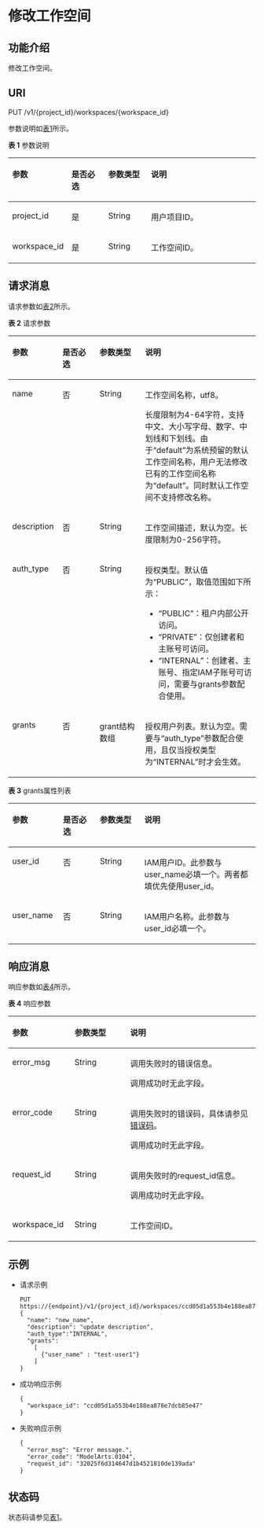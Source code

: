 # 修改工作空间<a name="modelarts_03_0135"></a>

## 功能介绍<a name="section11421387519"></a>

修改工作空间。

## URI<a name="section27968071"></a>

PUT /v1/\{project\_id\}/workspaces/\{workspace\_id\}

参数说明如[表1](#table126693715562)所示。

**表 1**  参数说明

<a name="table126693715562"></a>
<table><thead align="left"><tr id="row372035415562"><th class="cellrowborder" valign="top" width="21.067893210678932%" id="mcps1.2.5.1.1"><p id="p17103387155619"><a name="p17103387155619"></a><a name="p17103387155619"></a>参数</p>
</th>
<th class="cellrowborder" valign="top" width="15.368463153684633%" id="mcps1.2.5.1.2"><p id="p43197097155619"><a name="p43197097155619"></a><a name="p43197097155619"></a>是否必选</p>
</th>
<th class="cellrowborder" valign="top" width="17.578242175782425%" id="mcps1.2.5.1.3"><p id="p9303972155619"><a name="p9303972155619"></a><a name="p9303972155619"></a>参数类型</p>
</th>
<th class="cellrowborder" valign="top" width="45.98540145985402%" id="mcps1.2.5.1.4"><p id="p15424243155619"><a name="p15424243155619"></a><a name="p15424243155619"></a>说明</p>
</th>
</tr>
</thead>
<tbody><tr id="row4678310815562"><td class="cellrowborder" valign="top" width="21.067893210678932%" headers="mcps1.2.5.1.1 "><p id="p14472333202114"><a name="p14472333202114"></a><a name="p14472333202114"></a>project_id</p>
</td>
<td class="cellrowborder" valign="top" width="15.368463153684633%" headers="mcps1.2.5.1.2 "><p id="p1047253319210"><a name="p1047253319210"></a><a name="p1047253319210"></a>是</p>
</td>
<td class="cellrowborder" valign="top" width="17.578242175782425%" headers="mcps1.2.5.1.3 "><p id="p1847223312111"><a name="p1847223312111"></a><a name="p1847223312111"></a>String</p>
</td>
<td class="cellrowborder" valign="top" width="45.98540145985402%" headers="mcps1.2.5.1.4 "><p id="p04721833122117"><a name="p04721833122117"></a><a name="p04721833122117"></a>用户项目ID。</p>
</td>
</tr>
<tr id="row9926215562"><td class="cellrowborder" valign="top" width="21.067893210678932%" headers="mcps1.2.5.1.1 "><p id="p1747283319216"><a name="p1747283319216"></a><a name="p1747283319216"></a>workspace_id</p>
</td>
<td class="cellrowborder" valign="top" width="15.368463153684633%" headers="mcps1.2.5.1.2 "><p id="p4472193310216"><a name="p4472193310216"></a><a name="p4472193310216"></a>是</p>
</td>
<td class="cellrowborder" valign="top" width="17.578242175782425%" headers="mcps1.2.5.1.3 "><p id="p134721339218"><a name="p134721339218"></a><a name="p134721339218"></a>String</p>
</td>
<td class="cellrowborder" valign="top" width="45.98540145985402%" headers="mcps1.2.5.1.4 "><p id="p34720338210"><a name="p34720338210"></a><a name="p34720338210"></a>工作空间ID。</p>
</td>
</tr>
</tbody>
</table>

## 请求消息<a name="section50386055"></a>

请求参数如[表2](#table54779414153816)所示。

**表 2**  请求参数

<a name="table54779414153816"></a>
<table><thead align="left"><tr id="row43873928153816"><th class="cellrowborder" valign="top" width="20.3%" id="mcps1.2.5.1.1"><p id="p17334755153826"><a name="p17334755153826"></a><a name="p17334755153826"></a>参数</p>
</th>
<th class="cellrowborder" valign="top" width="15.02%" id="mcps1.2.5.1.2"><p id="p61937909153826"><a name="p61937909153826"></a><a name="p61937909153826"></a>是否必选</p>
</th>
<th class="cellrowborder" valign="top" width="18.39%" id="mcps1.2.5.1.3"><p id="p50914719153826"><a name="p50914719153826"></a><a name="p50914719153826"></a>参数类型</p>
</th>
<th class="cellrowborder" valign="top" width="46.29%" id="mcps1.2.5.1.4"><p id="p30451594153826"><a name="p30451594153826"></a><a name="p30451594153826"></a>说明</p>
</th>
</tr>
</thead>
<tbody><tr id="row27371515326"><td class="cellrowborder" valign="top" width="20.3%" headers="mcps1.2.5.1.1 "><p id="p5274611123216"><a name="p5274611123216"></a><a name="p5274611123216"></a>name</p>
</td>
<td class="cellrowborder" valign="top" width="15.02%" headers="mcps1.2.5.1.2 "><p id="p527451112320"><a name="p527451112320"></a><a name="p527451112320"></a>否</p>
</td>
<td class="cellrowborder" valign="top" width="18.39%" headers="mcps1.2.5.1.3 "><p id="p1274101117328"><a name="p1274101117328"></a><a name="p1274101117328"></a>String</p>
</td>
<td class="cellrowborder" valign="top" width="46.29%" headers="mcps1.2.5.1.4 "><p id="p855112218311"><a name="p855112218311"></a><a name="p855112218311"></a>工作空间名称，utf8。</p>
<p id="p4222125663316"><a name="p4222125663316"></a><a name="p4222125663316"></a>长度限制为4-64字符，支持中文、大小写字母、数字、中划线和下划线。由于<span class="parmname" id="parmname686415401871"><a name="parmname686415401871"></a><a name="parmname686415401871"></a>“default”</span>为系统预留的默认工作空间名称，用户无法修改已有的工作空间名称为<span class="parmname" id="parmname2769105019717"><a name="parmname2769105019717"></a><a name="parmname2769105019717"></a>“default”</span>。同时默认工作空间不支持修改名称。</p>
</td>
</tr>
<tr id="row4346153213"><td class="cellrowborder" valign="top" width="20.3%" headers="mcps1.2.5.1.1 "><p id="p192741112329"><a name="p192741112329"></a><a name="p192741112329"></a>description</p>
</td>
<td class="cellrowborder" valign="top" width="15.02%" headers="mcps1.2.5.1.2 "><p id="p6274611123215"><a name="p6274611123215"></a><a name="p6274611123215"></a>否</p>
</td>
<td class="cellrowborder" valign="top" width="18.39%" headers="mcps1.2.5.1.3 "><p id="p2027431113325"><a name="p2027431113325"></a><a name="p2027431113325"></a>String</p>
</td>
<td class="cellrowborder" valign="top" width="46.29%" headers="mcps1.2.5.1.4 "><p id="p16806144415194"><a name="p16806144415194"></a><a name="p16806144415194"></a>工作空间描述，默认为空。长度限制为0-256字符。</p>
</td>
</tr>
<tr id="row383335894010"><td class="cellrowborder" valign="top" width="20.3%" headers="mcps1.2.5.1.1 "><p id="p121311739184518"><a name="p121311739184518"></a><a name="p121311739184518"></a>auth_type</p>
</td>
<td class="cellrowborder" valign="top" width="15.02%" headers="mcps1.2.5.1.2 "><p id="p2131123918454"><a name="p2131123918454"></a><a name="p2131123918454"></a>否</p>
</td>
<td class="cellrowborder" valign="top" width="18.39%" headers="mcps1.2.5.1.3 "><p id="p8131193915454"><a name="p8131193915454"></a><a name="p8131193915454"></a>String</p>
</td>
<td class="cellrowborder" valign="top" width="46.29%" headers="mcps1.2.5.1.4 "><p id="p1821141581810"><a name="p1821141581810"></a><a name="p1821141581810"></a>授权类型。默认值为<span class="parmvalue" id="parmvalue135974460288"><a name="parmvalue135974460288"></a><a name="parmvalue135974460288"></a>“PUBLIC”</span>，取值范围如下所示：</p>
<a name="ul193993438189"></a><a name="ul193993438189"></a><ul id="ul193993438189"><li><span class="parmvalue" id="parmvalue16702144818283"><a name="parmvalue16702144818283"></a><a name="parmvalue16702144818283"></a>“PUBLIC”</span>：租户内部公开访问。</li><li><span class="parmvalue" id="parmvalue62820506282"><a name="parmvalue62820506282"></a><a name="parmvalue62820506282"></a>“PRIVATE”</span>：仅创建者和主账号可访问。</li><li><span class="parmvalue" id="parmvalue162191252182818"><a name="parmvalue162191252182818"></a><a name="parmvalue162191252182818"></a>“INTERNAL”</span>：创建者、主账号、指定IAM子账号可访问，需要与grants参数配合使用。</li></ul>
</td>
</tr>
<tr id="row17722132912414"><td class="cellrowborder" valign="top" width="20.3%" headers="mcps1.2.5.1.1 "><p id="p7227195116473"><a name="p7227195116473"></a><a name="p7227195116473"></a>grants</p>
</td>
<td class="cellrowborder" valign="top" width="15.02%" headers="mcps1.2.5.1.2 "><p id="p222718512478"><a name="p222718512478"></a><a name="p222718512478"></a>否</p>
</td>
<td class="cellrowborder" valign="top" width="18.39%" headers="mcps1.2.5.1.3 "><p id="p1227165164717"><a name="p1227165164717"></a><a name="p1227165164717"></a>grant结构数组</p>
</td>
<td class="cellrowborder" valign="top" width="46.29%" headers="mcps1.2.5.1.4 "><p id="p1637312894715"><a name="p1637312894715"></a><a name="p1637312894715"></a>授权用户列表。默认为空。需要与<span class="parmname" id="parmname3695175910288"><a name="parmname3695175910288"></a><a name="parmname3695175910288"></a>“auth_type”</span>参数配合使用，且仅当授权类型为<span class="parmvalue" id="parmvalue1961529292"><a name="parmvalue1961529292"></a><a name="parmvalue1961529292"></a>“INTERNAL”</span>时才会生效。</p>
</td>
</tr>
</tbody>
</table>

**表 3**  grants属性列表

<a name="table3971109103614"></a>
<table><thead align="left"><tr id="row7802134103614"><th class="cellrowborder" valign="top" width="20.560000000000002%" id="mcps1.2.5.1.1"><p id="p3311592314323"><a name="p3311592314323"></a><a name="p3311592314323"></a>参数</p>
</th>
<th class="cellrowborder" valign="top" width="14.84%" id="mcps1.2.5.1.2"><p id="p746411355110"><a name="p746411355110"></a><a name="p746411355110"></a>是否必选</p>
</th>
<th class="cellrowborder" valign="top" width="18.05%" id="mcps1.2.5.1.3"><p id="p6514409514323"><a name="p6514409514323"></a><a name="p6514409514323"></a>参数类型</p>
</th>
<th class="cellrowborder" valign="top" width="46.550000000000004%" id="mcps1.2.5.1.4"><p id="p4218030314323"><a name="p4218030314323"></a><a name="p4218030314323"></a>说明</p>
</th>
</tr>
</thead>
<tbody><tr id="row5535123419151"><td class="cellrowborder" valign="top" width="20.560000000000002%" headers="mcps1.2.5.1.1 "><p id="p14351323135"><a name="p14351323135"></a><a name="p14351323135"></a>user_id</p>
</td>
<td class="cellrowborder" valign="top" width="14.84%" headers="mcps1.2.5.1.2 "><p id="p204641813135110"><a name="p204641813135110"></a><a name="p204641813135110"></a>否</p>
</td>
<td class="cellrowborder" valign="top" width="18.05%" headers="mcps1.2.5.1.3 "><p id="p14358251316"><a name="p14358251316"></a><a name="p14358251316"></a>String</p>
</td>
<td class="cellrowborder" valign="top" width="46.550000000000004%" headers="mcps1.2.5.1.4 "><p id="p63519210132"><a name="p63519210132"></a><a name="p63519210132"></a>IAM用户ID。此参数与user_name必填一个。两者都填优先使用user_id。</p>
</td>
</tr>
<tr id="row7417784103614"><td class="cellrowborder" valign="top" width="20.560000000000002%" headers="mcps1.2.5.1.1 "><p id="p13351224134"><a name="p13351224134"></a><a name="p13351224134"></a>user_name</p>
</td>
<td class="cellrowborder" valign="top" width="14.84%" headers="mcps1.2.5.1.2 "><p id="p19465171310515"><a name="p19465171310515"></a><a name="p19465171310515"></a>否</p>
</td>
<td class="cellrowborder" valign="top" width="18.05%" headers="mcps1.2.5.1.3 "><p id="p436152151310"><a name="p436152151310"></a><a name="p436152151310"></a>String</p>
</td>
<td class="cellrowborder" valign="top" width="46.550000000000004%" headers="mcps1.2.5.1.4 "><p id="p6361216135"><a name="p6361216135"></a><a name="p6361216135"></a>IAM用户名称。此参数与user_id必填一个。</p>
</td>
</tr>
</tbody>
</table>

## 响应消息<a name="section50821317"></a>

响应参数如[表4](#table1221422915578)所示。

**表 4**  响应参数

<a name="table1221422915578"></a>
<table><thead align="left"><tr id="row6616560815578"><th class="cellrowborder" valign="top" width="25.2%" id="mcps1.2.4.1.1"><p id="p39128198155725"><a name="p39128198155725"></a><a name="p39128198155725"></a>参数</p>
</th>
<th class="cellrowborder" valign="top" width="22.49%" id="mcps1.2.4.1.2"><p id="p28702598155725"><a name="p28702598155725"></a><a name="p28702598155725"></a>参数类型</p>
</th>
<th class="cellrowborder" valign="top" width="52.31%" id="mcps1.2.4.1.3"><p id="p43209091155725"><a name="p43209091155725"></a><a name="p43209091155725"></a>说明</p>
</th>
</tr>
</thead>
<tbody><tr id="row991091782015"><td class="cellrowborder" valign="top" width="25.2%" headers="mcps1.2.4.1.1 "><p id="p1358132391416"><a name="p1358132391416"></a><a name="p1358132391416"></a>error_msg</p>
</td>
<td class="cellrowborder" valign="top" width="22.49%" headers="mcps1.2.4.1.2 "><p id="p11581182310140"><a name="p11581182310140"></a><a name="p11581182310140"></a>String</p>
</td>
<td class="cellrowborder" valign="top" width="52.31%" headers="mcps1.2.4.1.3 "><p id="p202911533131416"><a name="p202911533131416"></a><a name="p202911533131416"></a>调用失败时的错误信息。</p>
<p id="p729215339148"><a name="p729215339148"></a><a name="p729215339148"></a>调用成功时无此字段。</p>
</td>
</tr>
<tr id="row18290165455219"><td class="cellrowborder" valign="top" width="25.2%" headers="mcps1.2.4.1.1 "><p id="p25254004155725"><a name="p25254004155725"></a><a name="p25254004155725"></a>error_code</p>
</td>
<td class="cellrowborder" valign="top" width="22.49%" headers="mcps1.2.4.1.2 "><p id="p66849440155725"><a name="p66849440155725"></a><a name="p66849440155725"></a>String</p>
</td>
<td class="cellrowborder" valign="top" width="52.31%" headers="mcps1.2.4.1.3 "><p id="p1863141819566"><a name="p1863141819566"></a><a name="p1863141819566"></a>调用失败时的错误码，具体请参见<a href="错误码.md">错误码</a>。</p>
<p id="p46095573155725"><a name="p46095573155725"></a><a name="p46095573155725"></a>调用成功时无此字段。</p>
</td>
</tr>
<tr id="row81343561438"><td class="cellrowborder" valign="top" width="25.2%" headers="mcps1.2.4.1.1 "><p id="p1713512561232"><a name="p1713512561232"></a><a name="p1713512561232"></a>request_id</p>
</td>
<td class="cellrowborder" valign="top" width="22.49%" headers="mcps1.2.4.1.2 "><p id="p513515561434"><a name="p513515561434"></a><a name="p513515561434"></a>String</p>
</td>
<td class="cellrowborder" valign="top" width="52.31%" headers="mcps1.2.4.1.3 "><p id="p0135556538"><a name="p0135556538"></a><a name="p0135556538"></a>调用失败时的request_id信息。</p>
<p id="p19966237642"><a name="p19966237642"></a><a name="p19966237642"></a>调用成功时无此字段。</p>
</td>
</tr>
<tr id="row122432652113"><td class="cellrowborder" valign="top" width="25.2%" headers="mcps1.2.4.1.1 "><p id="p114553519213"><a name="p114553519213"></a><a name="p114553519213"></a>workspace_id</p>
</td>
<td class="cellrowborder" valign="top" width="22.49%" headers="mcps1.2.4.1.2 "><p id="p0452035172119"><a name="p0452035172119"></a><a name="p0452035172119"></a>String</p>
</td>
<td class="cellrowborder" valign="top" width="52.31%" headers="mcps1.2.4.1.3 "><p id="p74503517213"><a name="p74503517213"></a><a name="p74503517213"></a>工作空间ID。</p>
</td>
</tr>
</tbody>
</table>

## 示例<a name="section54738674"></a>

-   请求示例

    ```
    PUT  https://{endpoint}/v1/{project_id}/workspaces/ccd05d1a553b4e188ea878e7dcb85e47
    {
      "name": "new_name",
      "description": "update description",
      "auth_type":"INTERNAL",
      "grants": 
        [
          {"user_name" : "test-user1"}
        ]
    }
    ```


-   成功响应示例

    ```
    {
      "workspace_id": "ccd05d1a553b4e188ea878e7dcb85e47"
    }
    ```


-   失败响应示例

    ```
    {
      "error_msg": "Error message.",
      "error_code": "ModelArts.0104",
      "request_id": "32025f6d314647d1b4521810de139ada"
    }
    ```


## 状态码<a name="section16948739"></a>

状态码请参见[表1](状态码.md#table1450010510213)。

